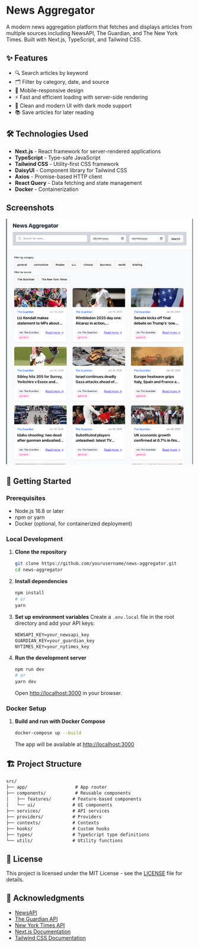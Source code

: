 # News Aggregator

A modern news aggregation platform that fetches and displays articles from multiple sources including NewsAPI, The Guardian, and The New York Times. Built with Next.js, TypeScript, and Tailwind CSS.

## ✨ Features

- 🔍 Search articles by keyword
- 🗂 Filter by category, date, and source
- 📱 Mobile-responsive design
- ⚡ Fast and efficient loading with server-side rendering
- 🎨 Clean and modern UI with dark mode support
- 📚 Save articles for later reading

## 🛠 Technologies Used

- **Next.js** - React framework for server-rendered applications
- **TypeScript** - Type-safe JavaScript
- **Tailwind CSS** - Utility-first CSS framework
- **DaisyUI** - Component library for Tailwind CSS
- **Axios** - Promise-based HTTP client
- **React Query** - Data fetching and state management
- **Docker** - Containerization

## Screenshots

![News Aggregator](screenshots/news-aggregator.png)

## 🚀 Getting Started

### Prerequisites

- Node.js 16.8 or later
- npm or yarn
- Docker (optional, for containerized deployment)

### Local Development

1. **Clone the repository**
   ```bash
   git clone https://github.com/yourusername/news-aggregator.git
   cd news-aggregator
   ```

2. **Install dependencies**
   ```bash
   npm install
   # or
   yarn
   ```

3. **Set up environment variables**
   Create a `.env.local` file in the root directory and add your API keys:
   ```
   NEWSAPI_KEY=your_newsapi_key
   GUARDIAN_KEY=your_guardian_key
   NYTIMES_KEY=your_nytimes_key
   ```

4. **Run the development server**
   ```bash
   npm run dev
   # or
   yarn dev
   ```
   Open [http://localhost:3000](http://localhost:3000) in your browser.

### Docker Setup

1. **Build and run with Docker Compose**
   ```bash
   docker-compose up --build
   ```
   The app will be available at [http://localhost:3000](http://localhost:3000)

## 🏗 Project Structure

```
src/
├── app/                  # App router
├── components/           # Reusable components
│   ├── features/        # Feature-based components
│   └── ui/              # UI components
├── services/            # API services
├── providers/           # Providers
├── contexts/            # Contexts
├── hooks/               # Custom hooks
├── types/               # TypeScript type definitions
└── utils/               # Utility functions
```

## 📝 License

This project is licensed under the MIT License - see the [LICENSE](LICENSE) file for details.

## 🙏 Acknowledgments

- [NewsAPI](https://newsapi.org/)
- [The Guardian API](https://open-platform.theguardian.com/)
- [New York Times API](https://developer.nytimes.com/)
- [Next.js Documentation](https://nextjs.org/docs)
- [Tailwind CSS Documentation](https://tailwindcss.com/docs)